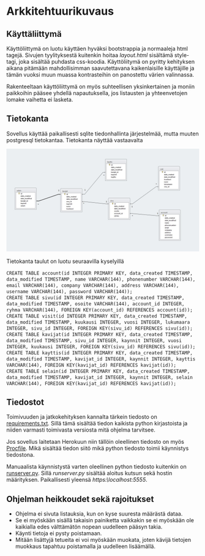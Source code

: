 ﻿# Arkkitehtuurikuvaus

## Käyttäliittymä

Käyttöliittymä on luotu käyttäen hyväksi bootstrappia ja normaaleja html tagejä. Sivujen tyylityksestä kuitenkin hoitaa _layout.html_ sisältämä style-tagi, joka sisältää puhdasta css-koodia. Käyttöliitymä on pyritty kehityksen aikana pitämään mahdollisimman saavutettavana kaikenlaisille käyttäjille ja tämän vuoksi muun muassa kontrasteihin on panostettu värien valinnassa. 

Rakenteeltaan käyttöliittymä on myös suhteellisen yksinkertainen ja moniin paikkoihin pääsee yhdellä napautuksella, jos listausten ja yhteenvetojen lomake vaihetta ei lasketa. 

## Tietokanta

Sovellus käyttää paikallisesti sqlite tiedonhallinta järjestelmää, mutta muuten postgresql tietokantaa. Tietokanta näyttää vastaavalta

![tietokantakaavio](kaaviot/tietokantakaavio.jpg)

Tietokanta taulut on luotu seuraavilla kyselyillä

```
CREATE TABLE account(id INTEGER PRIMARY KEY, data_created TIMESTAMP, data_modified TIMESTAMP, name VARCHAR(144), phonenumber VARCHAR(144), email VARCHAR(144), company VARCHAR(144), address VARCHAR(144), username VARCHAR(144), password VARCHAR(144));
CREATE TABLE sivu(id INTEGER PRIMARY KEY, data_created TIMESTAMP, data_modified TIMESTAMP, osoite VARCHAR(144), account_id INTEGER, ryhma VARCHAR(144), FOREIGN KEY(account_id) REFERENCES account(id));
CREATE TABLE visit(id INTEGER PRIMARY KEY, data_created TIMESTAMP, data_modified TIMESTAMP, kuukausi INTEGER, vuosi INTEGER, lukumaara INTEGER, sivu_id INTEGER, FOREIGN KEY(sivu_id) REFERENCES sivu(id));
CREATE TABLE kavijat(id INTEGER PRIMARY KEY, data_created TIMESTAMP, data_modified TIMESTAMP, sivu_id INTEGER, kaynnit INTEGER, vuosi INTEGER, kuukausi INTEGER, FOREIGN KEY(sivu_id) REFERENCES sivu(id));
CREATE TABLE kayttis(id INTEGER PRIMARY KEY, data_created TIMESTAMP, data_modified TIMESTAMP, kavijat_id INTEGER, kaynnit INTEGER, kayttis VARCHAR(144), FOREIGN KEY(kavijat_id) REFERENCES kavijat(id));
CREATE TABLE selain(id INTEGER PRIMARY KEY, data_created TIMESTAMP, data_modified TIMESTAMP, kavijat_id INTEGER, kaynnit INTEGER, selain VARCHAR(144), FOREIGN KEY(kavijat_id) REFERENCES kavijat(id));
```

## Tiedostot

Toimivuuden ja jatkokehityksen kannalta tärkein tiedosto on [requirements.txt](https://github.com/Jhoneagle/TilastointiOhjelma/blob/master/requirements.txt). Sillä tämä sisältää tiedon kaikista python kirjastoista ja niiden varmasti toimivasta versiosta mitä ohjelma tarvitsee.

Jos sovellus laitetaan Herokuun niin tällöin oleellinen tiedosto on myös [Procfile](https://github.com/Jhoneagle/TilastointiOhjelma/blob/master/Procfile). Mikä sisältää tiedon siitö mikä python tiedosto toimii käynnistys tiedostona.

Manuaalista käynnistystä varten oleellinen python tiedosto kuitenkin on [runserver.py](https://github.com/Jhoneagle/TilastointiOhjelma/blob/master/runserver.py). Sillä _runserver.py_ sisältää aloitus kutsun sekä hostin määrityksen. Paikallisesti yleensä _https:\\localhost:5555_.

## Ohjelman heikkoudet sekä rajoitukset

* Ohjelma ei sivuta listauksia, kun on kyse suuresta määrästä dataa.
* Se ei myöskään sisällä takaisin painiketta vaikkakin se ei myöskään ole kaikialla edes välttämätön nopean uudelleen pääsyn takia. 
* Käynti tietoja ei pysty poistamaan.
* Mitään lisättyjä tetueita ei voi myöskään muokata, joten kävijä tietojen muokkaus tapahtuu poistamalla ja uudelleen lisäämällä. 